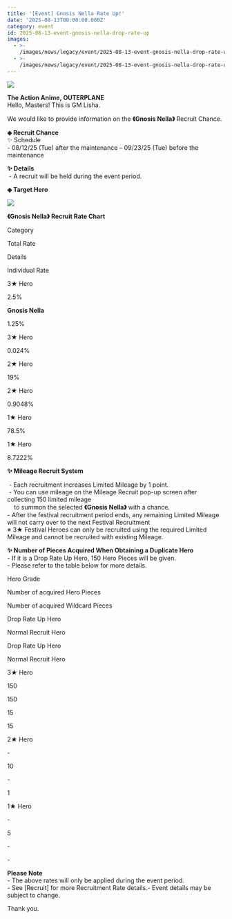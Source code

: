 ```yaml
---
title: '[Event] Gnosis Nella Rate Up!'
date: '2025-08-13T00:00:00.000Z'
category: event
id: 2025-08-13-event-gnosis-nella-drop-rate-up
images:
  - >-
    /images/news/legacy/event/2025-08-13-event-gnosis-nella-drop-rate-up/34e8c07059514b98a77e6581df0e5889.webp
  - >-
    /images/news/legacy/event/2025-08-13-event-gnosis-nella-drop-rate-up/0495692507f54861ac030f98b1a09adb.webp
---
```


![](/images/news/legacy/event/2025-08-13-event-gnosis-nella-drop-rate-up/34e8c07059514b98a77e6581df0e5889.webp)  

  
**The Action Anime, OUTERPLANE**  
Hello, Masters! This is GM Lisha.  

We would like to provide information on the **《Gnosis Nella》** Recruit Chance.  
  

**◈ Recruit Chance**  
✨ Schedule  
\- 08/12/25 (Tue) after the maintenance – 09/23/25 (Tue) before the maintenance  

**✨ Details**  
 - A recruit will be held during the event period.   

**◈ Target Hero**

![](/images/news/legacy/event/2025-08-13-event-gnosis-nella-drop-rate-up/0495692507f54861ac030f98b1a09adb.webp)  
  
**《Gnosis Nella》** **Recruit Rate Chart**

Category

Total Rate

Details

Individual Rate

3★ Hero

2.5%

**Gnosis Nella**  

1.25%

3★ Hero

0.024%

2★ Hero

19%

2★ Hero

0.9048%

1★ Hero

78.5%

1★ Hero

8.7222%

**✨ Mileage Recruit System**

 - Each recruitment increases Limited Mileage by 1 point.  
 - You can use mileage on the Mileage Recruit pop-up screen after collecting 150 limited mileage   
    to summon the selected **《Gnosis Nella》** with a chance.  
\- After the festival recruitment period ends, any remaining Limited Mileage will not carry over to the next Festival Recruitment   
※ 3★ Festival Heroes can only be recruited using the required Limited Mileage and cannot be recruited with existing Mileage.

**✨ Number of Pieces Acquired When Obtaining a Duplicate Hero**  
\- If it is a Drop Rate Up Hero, 150 Hero Pieces will be given.  
\- Please refer to the table below for more details. 

Hero Grade

Number of acquired Hero Pieces

Number of acquired Wildcard Pieces

Drop Rate Up Hero

Normal Recruit Hero

Drop Rate Up Hero

Normal Recruit Hero

3★ Hero

150

150

15

15

2★ Hero

\-

10

\-

1

1★ Hero

\-

5

\-

\-

**Please Note**  
\- The above rates will only be applied during the event period.  
\- See \[Recruit\] for more Recruitment Rate details.- Event details may be subject to change.

Thank you.
